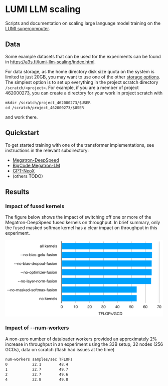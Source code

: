 # LUMI LLM scaling

Scripts and documentation on scaling large language model training on the [LUMI supercomputer](https://www.lumi-supercomputer.eu/).

## Data

Some example datasets that can be used for the experiments can be found
in <https://a3s.fi/lumi-llm-scaling/index.html>.

For data storage, as the home directory disk size quota on the system
is limited to just 20GB, you may want to use one of the other
[storage options](https://docs.lumi-supercomputer.eu/storage/).
The simplest option is to set up everything in the project
scratch directory `/scratch/<project>`. For example, if you are a
member of project 462000273, you can create a directory for your work
in project scratch with

```
mkdir /scratch/project_462000273/$USER
cd /scratch/project_462000273/$USER
```

and work there.

## Quickstart

To get started training with one of the transformer implementations, see
instructions in the relevant subdirectory:

* [Megatron-DeepSpeed](meg-ds)
* [BigCode Megatron-LM](bc-meg-lm)
* [GPT-NeoX](gpt-neox)
* (others TODO)

## Results

### Impact of fused kernels

The figure below shows the impact of switching off one or more of the Megatron-DeepSpeed fused kernels on throughput. In brief summary, only the fused masked softmax kernel has a clear impact on throughput in this experiment.

![Graph showing impact of fused kernels](figures/kernels.png)

### Impact of --num-workers

A non-zero number of dataloader workers provided an approximately 2% increase in throughput in an experiment using the 33B setup, 32 nodes (256 GCDs), data on scratch (flash had issues at the time)

```
num-workers	samples/sec	TFLOPs
0           22.1        48.4
1           22.7        49.7
2           22.7        49.6
4           22.8        49.8
```
